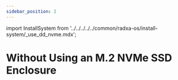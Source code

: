 ```yaml
---
sidebar_position: 2
---
```


import InstallSystem from '../../../../../common/radxa-os/install-system/\_use_dd_nvme.mdx';

# Without Using an M.2 NVMe SSD Enclosure

<InstallSystem tag="m2_2280" />
